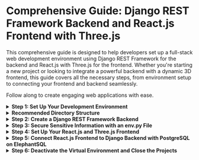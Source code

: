 # Comprehensive Guide: Django REST Framework Backend and React.js Frontend with Three.js

This comprehensive guide is designed to help developers set up a full-stack web development environment using Django REST Framework for the backend and React.js with Three.js for the frontend. Whether you're starting a new project or looking to integrate a powerful backend with a dynamic 3D frontend, this guide covers all the necessary steps, from environment setup to connecting your frontend and backend seamlessly. 

Follow along to create engaging web applications with ease.
<details>
<summary><strong>Step 1: Set Up Your Development Environment</strong></summary>

Before you begin, make sure you have the following installed on your computer:

- Python: You'll need Python 3.x installed.
- Node.js and npm: These are required for managing JavaScript dependencies.
- Visual Studio Code: You can download it from the official Visual Studio Code website.
- Git: This is helpful for version control and collaboration.
</details>

<details>
<summary><strong>Recommended Directory Structure</strong></summary>

When setting up a project with a Django REST Framework backend and a separate React.js and Three.js frontend in Visual Studio Code, it's essential to follow a directory structure that promotes organization and maintainability. Here's a recommended directory structure and an explanation for each part:

### Directory Structure:
```
myproject/                 <-- Root project directory
│
├── backend/               <-- Backend project directory
│   ├── backendenv/        <-- Virtual environment for backend
│   ├── backendproject/    <-- Django backend project
│   │   ├── backendproject/ <-- Project settings and configuration
│   │   ├── apiapp/        <-- Django app for API
│   │   │   ├── migrations/  <-- Database migration files
│   │   │   ├── admin.py    <-- Admin site configuration
│   │   │   ├── apps.py     <-- App configuration
│   │   │   ├── models.py   <-- Data models for the API
│   │   │   ├── serializers.py  <-- API serializers
│   │   │   ├── views.py   <-- API views and endpoints
│   │   │   └── ...
│   │   ├── manage.py      <-- Django management script
│   │   └── ...
│   ├── templates/         <-- Django templates (HTML)
│   ├── static/            <-- Static files (CSS, JS, images)
│   │   ├── js/            <-- JavaScript files for the backend
│   │   ├── ...
│   ├── requirements.txt   <-- Python dependencies
│   ├── .gitignore        <-- Git ignore file
│   ├── db.sqlite3        <-- SQLite database file (or other DB)
│   └── ...
│
├── frontend/              <-- Frontend project directory
│   ├── frontendenv/      <-- Virtual environment for frontend
│   ├── frontendproject/  <-- React frontend project
│   │   ├── public/        <-- Public assets
│   │   ├── src/           <-- React source code
│   │   │   ├── components/  <-- React components
│   │   │   │   ├── App.js    <-- Main React component
│   │   │   │   └── ...
│   │   │   ├── App.css    <-- CSS styles for the frontend
│   │   │   ├── index.js   <-- Entry point for the React app
│   │   │   ├── threejs/    <-- Three.js JavaScript files
│   │   │   │   ├── scene.js     <-- Three.js scene setup
│   │   │   │   ├── camera.js    <-- Three.js camera configuration
│   │   │   │   ├── renderer.js  <-- Three.js renderer setup
│   │   │   │   └── ...
│   │   ├── package.json  <-- Node.js package configuration
│   │   ├── node_modules/  <-- Node.js modules for frontend
│   │   └── ...
│   └── ...
│
└── venv/                  <-- Common virtual environment (optional)


```


### Directory Structure and Explanation

- **myproject/**: This is the root directory of your entire project. It contains both the backend and frontend project directories.

  - **backend/**: This directory contains all your Django backend-related files. It includes the Django project (backendproject), the virtual environment (backendenv), and any Django apps you create.

    - **backendenv/**: This directory contains the virtual environment specifically for the Django backend. It's isolated from the system-wide Python environment and holds all the backend dependencies.

    - **backendproject/**: This is the Django project directory for your backend. It contains the settings.py, urls.py, and other Django project files.

      - **backendproject/**: Project settings and configuration.

      - **apiapp/**: Django app for the API.

        - **migrations/**: Database migration files.

        - **admin.py**: Admin site configuration.

        - **apps.py**: App configuration.

        - **models.py**: Data models for the API.

        - **serializers.py**: API serializers.

        - **views.py**: API views and endpoints.

        - ... (other app-specific files)

      - **manage.py**: Django management script.

    - **templates/**: Django templates (HTML).

    - **static/**: Static files (CSS, JS, images).

    - **requirements.txt**: Python dependencies.

    - **.gitignore**: Git ignore file.

    - **db.sqlite3**: SQLite database file (or other DB).

  - **frontend/**: This directory contains all your frontend-related files. It includes the React.js frontend project (frontendproject), the virtual environment (frontendenv), and the node_modules directory, which contains Node.js modules for frontend development.

    - **frontendenv/**: This directory contains the virtual environment specifically for the frontend. It's isolated from the system-wide Python environment and holds all the frontend dependencies.

    - **frontendproject/**: This directory contains your React.js and Three.js frontend project files. It's isolated from the backend project and has its own development environment.

      - **public/**: Public assets.

      - **src/**: React source code.

        - **components/**: React components.

          - **App.js**: Main React component.

          - ... (other components)

        - **App.css**: CSS styles for the frontend.

        - **index.js**: Entry point for the React app.

        - **threejs/**: Three.js JavaScript files.

          - **scene.js**: Three.js scene setup.

          - **camera.js**: Three.js camera configuration.

          - **renderer.js**: Three.js renderer setup.

          - ... (other Three.js files)

      - **package.json**: Node.js package configuration.

      - **node_modules/**: Node.js modules for frontend.

- **venv/** (optional): This is an optional common virtual environment directory that you can create if you prefer to keep your virtual environment separate from the backend and frontend. However, it's often recommended to have separate virtual environments for each part of your project for better isolation.

Please note that this is an illustrative example, and you can adapt it to your specific project's needs by adding or removing files and directories as necessary.


Please replace "myproject," "backendproject," "frontendproject," and other placeholder names with your actual project and app names. This directory structure helps keep your project organized, and Visual Studio Code makes it easy to navigate through these directories and manage your code efficiently.

</details>


<details>
<summary><strong>Step 2: Create a Django REST Framework Backend</strong></summary>
  
### Create a New Backend Project Directory

In your terminal, navigate to the directory where you want to create the Django REST Framework backend project:

```bash
cd /path/to/your/backend/directory
```

Create a new directory for your backend project (replace backendproject with your desired project name):

``` bash
mkdir backendproject
```

Move into the newly created backend project directory:

```bash
cd backendproject
```

### Create a Virtual Environment for the Backend
Create a virtual environment for the Django backend (replace backendenv with your preferred environment name):

``` bash
python -m venv backendenv
```

Activate the virtual environment:

- On macOS and Linux:

```bash
source backendenv/bin/activate
```

- On Windows (using Command Prompt):

```bash
backendenv\Scripts\activate
```
- On Windows (using Git Bash or PowerShell):

```bash
source backendenv/Scripts/activate
```

### Install Django and Set Up the Backend
Install Django within the activated virtual environment:

```bash
pip install Django
```
Create a new Django project for your backend:

```bash
django-admin startproject backendproject .
````

### Initial Migration and Additional Migrations
Before proceeding, let's perform the initial database migration. In your terminal, while in the backendproject directory (where manage.py is located), run the following commands:

```bash
python manage.py makemigrations
python manage.py migrate
```
This initializes the database schema based on your project's initial configuration.

Note: You should create additional migrations whenever you make changes to your models, serializers, or database schema. Each migration corresponds to a change in your database structure. For example, if you add a new model or modify an existing one, you need to create a migration to reflect those changes in the database.

To create a migration for model changes, run:

```bash
python manage.py makemigrations
```

To apply the pending migrations, run:

```bash
python manage.py migrate
```

### Create a Django App for the API
Inside your Django project, create an app to handle your API (replace apiapp with your desired app name):

``` bash
python manage.py startapp apiapp
```

### Define Models, Serializers, Views, and Configure Settings
- Define models in your app to represent your data.
- Create serializers and views for your API.
 -Configure your Django project's settings, including database settings and installed apps. Make sure to add your app to the INSTALLED_APPS list in settings.py.
  
### Generate requirements.txt for Backend
While in the backendproject directory (where manage.py is located), run the following command to generate the requirements.txt file:

```bash
pip freeze > requirements.txt
```

### Run the Development Server
Start the Django development server:

```bash
python manage.py runserver
```
Your API will be accessible at http://localhost:8000.

</details>





<details>
<summary><strong>Step 3: Secure Sensitive Information with an env.py File</strong></summary>

### Create an `env.py` File

1. In your Django backend project directory, create a new file named `env.py`. This file will store sensitive information like database credentials and other configurations.

2. Open the `env.py` file and define variables for sensitive information. For example:

   ```python
   # env.py

   # Database configuration
   DATABASE_URL = 'postgres://username:password@hostname/database'

   # Secret key for Django
   SECRET_KEY = 'your-secret-key-here'

   # Other sensitive information
   # ...
   ```
   
Replace the placeholders with your actual database URL, secret key, and any other sensitive information your project requires.

Add env.py to .gitignore
In your Django backend project directory, locate the .gitignore file (or create one if it doesn't exist).

Open the .gitignore file and add an entry to exclude the env.py file from version control. This prevents sensitive information from being accidentally committed to your repository.


```bash
# .gitignore

# Exclude env.py file
env.py
```
Load Environment Variables in Django Settings
In your Django settings.py file, import the env module and load environment variables from the env.py file.

```python
# settings.py

import os
from env import DATABASE_URL, SECRET_KEY  # Import sensitive information

# ...

# Database configuration
DATABASES = {
    'default': {
        'ENGINE': 'django.db.backends.postgresql',
        'NAME': 'database',  # Replace with your database name
        'USER': 'username',  # Replace with your username
        'PASSWORD': 'password',  # Replace with your password
        'HOST': 'hostname',  # Replace with your database host
        'PORT': '5432',  # Default PostgreSQL port
    }
}

# Secret key
SECRET_KEY = SECRET_KEY

# ...
```

This ensures that sensitive information is loaded from the env.py file.

Use Environment Variables in Your Code
Throughout your Django project code, access sensitive information using environment variables instead of hardcoding values. For example:

```python
# Instead of hardcoding the secret key:
# secret_key = 'your-secret-key-here'

# Use the environment variable:
secret_key = os.environ.get('SECRET_KEY')
```

By following these steps, you can securely manage sensitive information in your Django project using an env.py file while keeping it out of version control by including it in the .gitignore file.

This section explains how to create an env.py file to store sensitive information, add it to the .gitignore file to prevent accidental commits, and load environment variables in Django settings to use the stored sensitive data securely.

</details>






<details>
<summary><strong>Step 4: Set Up Your React.js and Three.js Frontend</strong></summary>

### Create a New Frontend Project Directory
In your terminal, navigate to the directory where you want to create the React.js and Three.js frontend project:

```bash
cd /path/to/your/frontend/directory
```

Create a new directory for your frontend project (replace frontendproject with your desired project name):

```bash
mkdir frontendproject
```

Move into the newly created frontend project directory:

```bash
cd frontendproject
```

### Create a React.js Project for the Frontend
Create a new React.js project for your frontend (replace frontendproject with your desired project name):

```bash
npx create-react-app frontendproject
```

### Navigate to Your React Project
Change to the directory of your React project:

```bash
cd frontendproject
```

### Install Axios for Making API Requests
Install the Axios library using npm:

```bash
npm install axios
```

This makes Axios available for making HTTP requests in your React application.

### Install Three.js for 3D Graphics
Install the Three.js library using npm:

```bash
npm install three
```

This makes Three.js available for creating 3D graphics in your React application. (Optional

### Generate requirements.txt for Frontend
While in the frontendproject directory (where package.json is located), run the following command to generate the requirements.txt file using npm:

```bash
npm list --depth 0 --global false > requirements.txt
```

### Develop Your React Frontend
Inside your React project, develop your React components, manage state, and handle UI functionality. You can make API requests to your Django backend using Axios and create 3D graphics with Three.js.

### Start the React Development Server
Start the React development server to run your frontend:

```bash
npm start
```
Your React app will be accessible at http://localhost:3000.
</details>






<details>
<summary><strong>Step 5: Connect React.js Frontend to Django Backend with PostgreSQL on ElephantSQL</strong></summary>

### Configure PostgreSQL Database on ElephantSQL

1. Sign up for an ElephantSQL account if you haven't already: [ElephantSQL](https://www.elephantsql.com/).

2. After logging in, create a new database instance by following their setup instructions.

3. Once the database is created, you'll receive connection details. Note down the database URL; it will look something like this: `postgres://username:password@hostname/database`.

### Update Django Database Settings

4. In your Django backend project, open the `settings.py` file.

5. Locate the `DATABASES` section and update it to use the PostgreSQL database URL you obtained from ElephantSQL. It should look like this:

   ```python
   DATABASES = {
       'default': {
           'ENGINE': 'django.db.backends.postgresql',
           'NAME': 'database',  # Replace with your database name
           'USER': 'username',  # Replace with your username
           'PASSWORD': 'password',  # Replace with your password
           'HOST': 'hostname',  # Replace with your database host
           'PORT': '5432',  # Default PostgreSQL port
       }
   }

Migrate and Populate the Database
In your terminal, while in the Django backend project directory, run the following commands to apply database migrations and create tables:

```bash
python manage.py makemigrations
python manage.py migrate
```
You can now populate the database with data as needed by creating Django models, serializers, and views to handle data storage and retrieval.

Update React.js Frontend API Calls
In your React.js frontend project, open the files where you make API calls to the backend (e.g., using Axios).

Update the API endpoints to point to your Django backend, which is now configured to use PostgreSQL on ElephantSQL. For example:

```javascript
const API_URL = 'http://localhost:8000/api/';  // Replace with your Django backend URL
```
Test the Connection
Start both the Django backend server and the React frontend server.
- Django backend:

```bash
python manage.py runserver
```
- React frontend (from the frontend project directory):

```bash
npm start
```
Ensure that your frontend can successfully make API requests to your Django backend, which, in turn, uses the PostgreSQL database hosted on ElephantSQL.
Now, your React.js frontend is connected to your Django backend via PostgreSQL on ElephantSQL, allowing you to store and retrieve data seamlessly.


This section outlines the steps to configure PostgreSQL on ElephantSQL, update Django database settings, migrate and populate the database, and update API calls in the React.js frontend to connect both parts.

</details>








<details>  
<summary><strong>Step 6: Deactivate the Virtual Environment and Close the Projects</strong></summary>
When you're done working on your Django backend project and React frontend project and want to exit the virtual environment, simply run:

```bash
deactivate
```

This command will deactivate the virtual environment, returning you to the system-wide Python environment.

To close the projects, you can simply close Visual Studio Code or the terminal sessions you've opened for the projects. Your work is saved within the project directories, and you can open them again whenever you need to continue development.
</details>
































